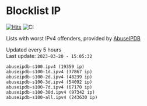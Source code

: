 # Blocklist IP

[![Hits](https://hits.seeyoufarm.com/api/count/incr/badge.svg?url=https%3A%2F%2Fgithub.com%2Fborestad%2Fblocklist-ip%2F&count_bg=%2379C83D&title_bg=%23555555&icon=&icon_color=%23E7E7E7&title=hits&edge_flat=false)](https://hits.seeyoufarm.com)  ![CI](https://img.shields.io/github/workflow/status/borestad/blocklist-ip/CI?style=flat-square)

Lists with worst IPv4 offenders, provided by [AbuseIPDB](https://www.abuseipdb.com/)

<!-- FOOTER-PLACEHOLDER -->
Updated every 5 hours<br>
Last update: `2023-03-20 - 15:05:32`
```
abuseipdb-s100.ipv4 (19359 ip)
abuseipdb-s100-1d.ipv4 (37867 ip)
abuseipdb-s100-2d.ipv4 (48239 ip)
abuseipdb-s100-3d.ipv4 (54092 ip)
abuseipdb-s100-7d.ipv4 (67170 ip)
abuseipdb-s100-30d.ipv4 (97342 ip)
abuseipdb-s100-all.ipv4 (243630 ip)
```
